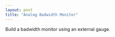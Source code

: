 ```yaml
---
layout: post
title: "Analog Badwidth Monitor"
---
```


Build a badwidth monitor using an external gauge.